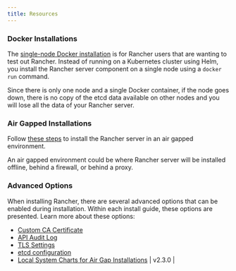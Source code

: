 ```yaml
---
title: Resources
---
```


<head>
  <link rel="canonical" href="https://ranchermanager.docs.rancher.com/pages-for-subheaders/resources"/>
</head>

### Docker Installations

The [single-node Docker installation](rancher-on-a-single-node-with-docker.md) is for Rancher users that are wanting to test out Rancher. Instead of running on a Kubernetes cluster using Helm, you install the Rancher server component on a single node using a `docker run` command.

Since there is only one node and a single Docker container, if the node goes down, there is no copy of the etcd data available on other nodes and you will lose all the data of your Rancher server.

### Air Gapped Installations

Follow [these steps](air-gapped-helm-cli-install.md) to install the Rancher server in an air gapped environment.

An air gapped environment could be where Rancher server will be installed offline, behind a firewall, or behind a proxy.

### Advanced Options

When installing Rancher, there are several advanced options that can be enabled during installation. Within each install guide, these options are presented. Learn more about these options:

- [Custom CA Certificate](../getting-started/installation-and-upgrade/resources/custom-ca-root-certificates.md)
- [API Audit Log](../getting-started/installation-and-upgrade/advanced-options/advanced-use-cases/enable-api-audit-log.md)
- [TLS Settings](../reference-guides/installation-references/tls-settings.md)
- [etcd configuration](../getting-started/installation-and-upgrade/advanced-options/advanced-use-cases/tune-etcd-for-large-installs.md)
- [Local System Charts for Air Gap Installations](../getting-started/installation-and-upgrade/resources/local-system-charts.md) | v2.3.0          |
